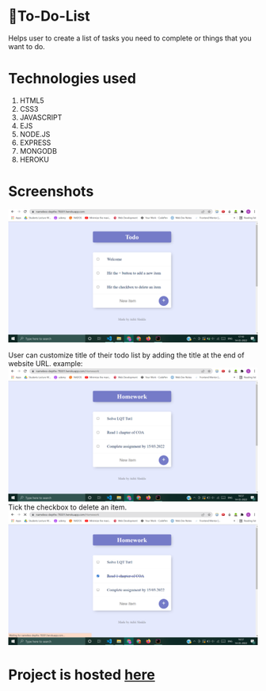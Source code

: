 # 📝To-Do-List
Helps user to create a list of tasks you need to complete or things
that you want to do.

# Technologies used 
1. HTML5
2. CSS3
3. JAVASCRIPT
4. EJS
5. NODE.JS
6. EXPRESS
7. MONGODB  
8. HEROKU

# Screenshots
![](SS/landing.png)

User can customize title of their todo list by adding the title at the end of website URL. 
example:
![](SS/todo2.png)
Tick the checkbox to delete an item.
![](SS/todo3.png)

# Project is hosted [here](https://nameless-depths-78301.herokuapp.com/)
